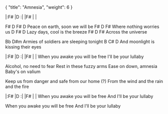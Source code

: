 {
  "title": "Amnesia",
  "weight": 6
}

|:F#   |D    :| |F#    |     |

F#       D      F#           D
Peace on earth, soon we will be
F#            D       F#
Where nothing worries us
     D     F#          D
Lazy days, cool is the breeze
F#         D   F#
Across the universe

Bb                      D#m
Armies of soldiers are sleeping tonight
    B                          C#   D
And moonlight is kissing their eyes

|:F#   |D    :| |F#    |     |
When you awake you will be free
I'll be your lullaby

Alcohol, no need to fear
Rest in these fuzzy arms
Ease on down, amnesia
Baby's on valium


Keep us from danger and safe from our home (?)
From the wind and the rain and the fire

|:F#   |D    :| |F#    |     |
When you awake you will be free
And I'll be your lullaby

When you awake you will be free
And I'll be your lullaby

